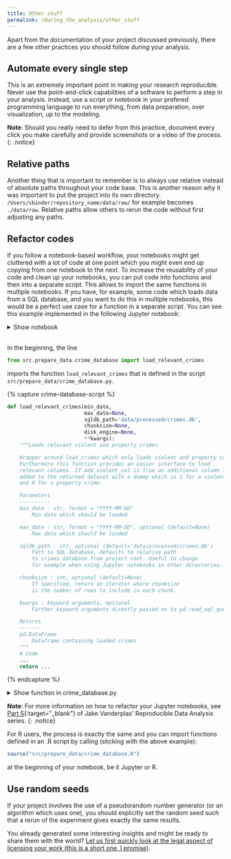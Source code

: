```yaml
---
title: Other stuff
permalink: /during_the_analysis/other_stuff
---
```

Apart from the documentation of your project discussed previously, there are a few other practices you should follow during your analysis.

## Automate every single step
This is an extremely important point in making your research reproducible. Never use the point-and-click capabilities of a software to perform a step in your analysis. Instead, use a script or notebook in your prefered programming language to run everything, from data preparation, over visualization, up to the modeling.

**Note**: Should you really need to defer from this practice, document every click you make carefully and provide screenshots or a video of the process.
{: .notice}

## Relative paths
Another thing that is important to remember is to always use relative instead of absolute paths throughout your code base. This is another reason why it was important to put the project into its own directory. `/Users/sbinder/repository_name/data/raw/` for example becomes `./data/raw`. Relative paths allow others to rerun the code without first adjusting any paths.

## Refactor codes
If you follow a notebook-based workflow, your notebooks might get cluttered with a lot of code at one point which you might even end up copying from one notebook to the next. To increase the reusability of your code and clean up your notebooks, you can put code into functions and then into a separate script. This allows to import the same functions in multiple notebooks. If you have, for example, some code which loads data from a SQL database, and you want to do this in multiple notebooks, this would be a perfect use case for a function in a separate script. You can see this example implemented in the following Jupyter notebook:

<details>
<summary>Show notebook</summary>
<iframe src="https://nbviewer.jupyter.org/github/binste/chicago_safepassage_evaluation/blob/master/notebooks/3_match/2.0-binste-crimes-blocks.ipynb" height="1100" width="100%" style="border:none;"></iframe>
</details><br />

In the beginning, the line
```python
from src.prepare_data.crime_database import load_relevant_crimes
```
imports the function `load_relevant_crimes` that is defined in the script `src/prepare_data/crime_database.py`.

{% capture crime-database-script %}
```python
def load_relevant_crimes(min_date,
                         max_date=None,
                         sqldb_path='data/processed/crimes.db',
                         chunksize=None,
                         disk_engine=None,
                         **kwargs):
    """Loads relevant violent and property crimes

    Wrapper around load_crimes which only loads violent and property crimes.
    Furthermore this function provides an easier interface to load
    relevant columns. If add_violent_col is True an additional column is
    added to the returned dataset with a dummy which is 1 for a violent crime
    and 0 for a property crime.

    Parameters
    ----------
    min_date : str, format = "YYYY-MM-DD"
        Min date which should be loaded

    max_date : str, format = "YYYY-MM-DD", optional (default=None)
        Max date which should be loaded

    sqldb_path : str, optional (default='data/processed/crimes.db')
        Path to SQL database, defaults to relative path
        to crimes database from project root. Useful to change
        for example when using Jupyter notebooks in other directories.

    chunksize : int, optional (default=None)
        If specified, return an iterator where chunksize
        is the number of rows to include in each chunk.

    kwargs : keyword arguments, optional
        Further keyword arguments directly passed on to pd.read_sql_query call

    Returns
    -------
    pd.DataFrame
        Dataframe containing loaded crimes
    """
    # Code
    ...
    return ...
```
{% endcapture %}

<details>
<summary>Show function in crime_database.py</summary>
<small>
{{ crime-database-script | markdownify }}
</small>
</details>


**Note**: For more information on how to refactor your Jupyter notebooks, see [Part 5](https://www.youtube.com/watch?list=PLYCpMb24GpOC704uO9svUrihl-HY1tTJJ&time_continue=1&v=DjpCHNYQodY){:target="_blank"} of Jake Vanderplas' Reproducible Data Analysis series.
{: .notice}

For R users, the process is exactly the same and you can import functions defined in an .R script by calling (sticking with the above example):
```r
source("src/prepare_data/crime_database.R")
```
at the beginning of your notebook, be it Jupyter or R.

## Use random seeds
If your project involves the use of a pseudorandom number generator (or an algorithm which uses one), you should explicitly set the random seed such that a rerun of the experiment gives exactly the same results.

You already generated some interesting insights and might be ready to share them with the world? [Let us first quickly look at the legal aspect of licensing your work (this is a short one, I promise)](../sharing_your_work/license).
